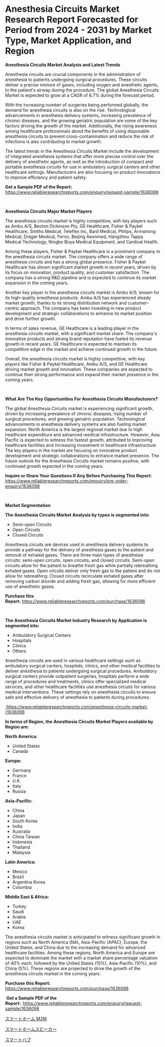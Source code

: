 <p><h1>Anesthesia Circuits Market Research Report Forecasted for Period from 2024 -  2031 by Market Type, Market Application, and Region</h1></p><p><strong>Anesthesia Circuits Market Analysis and Latest Trends</strong></p>
<p><p>Anesthesia circuits are crucial components in the administration of anesthesia to patients undergoing surgical procedures. These circuits deliver a precise mixture of gases, including oxygen and anesthetic agents, to the patient's airway during the procedure. The global Anesthesia Circuits Market is expected to grow at a CAGR of 6.7% during the forecast period. </p><p>With the increasing number of surgeries being performed globally, the demand for anesthesia circuits is also on the rise. Technological advancements in anesthesia delivery systems, increasing prevalence of chronic diseases, and the growing geriatric population are some of the key factors driving the growth of the market. Additionally, the rising awareness among healthcare professionals about the benefits of using disposable anesthesia circuits to prevent cross-contamination and reduce the risk of infections is also contributing to market growth.</p><p>The latest trends in the Anesthesia Circuits Market include the development of integrated anesthesia systems that offer more precise control over the delivery of anesthetic agents, as well as the introduction of compact and portable anesthesia circuits for use in ambulatory surgical centers and other healthcare settings. Manufacturers are also focusing on product innovations to improve efficiency and patient safety.</p></p>
<p><strong>Get a Sample PDF of the Report:&nbsp;</strong> <a href="https://www.reliableresearchreports.com/enquiry/request-sample/1636098">https://www.reliableresearchreports.com/enquiry/request-sample/1636098</a></p>
<p>&nbsp;</p>
<p><strong>Anesthesia Circuits Major Market Players</strong></p>
<p><p>The anesthesia circuits market is highly competitive, with key players such as Ambu A/S, Becton Dickinson Pty, GE Healthcare, Fisher & Paykel Healthcare, Smiths Medical, Teleflex Inc, Bard Medical, Philips, Armstrong Medical, Dräger Medical, Ferno, Beijing Aeonmed, Hangzhou Tappa Medical Technology, Ningbo Boya Medical Equipment, and Cardinal Health. </p><p>Among these players, Fisher & Paykel Healthcare is a prominent company in the anesthesia circuits market. The company offers a wide range of anesthesia circuits and has a strong global presence. Fisher & Paykel Healthcare has shown significant market growth in recent years, driven by its focus on innovation, product quality, and customer satisfaction. The company has a strong R&D pipeline and is expected to continue its market expansion in the coming years.</p><p>Another key player in the anesthesia circuits market is Ambu A/S, known for its high-quality anesthesia products. Ambu A/S has experienced steady market growth, thanks to its strong distribution network and customer-centric approach. The company has been investing in new product development and strategic collaborations to enhance its market position and drive further growth.</p><p>In terms of sales revenue, GE Healthcare is a leading player in the anesthesia circuits market, with a significant market share. The company's innovative products and strong brand reputation have fueled its revenue growth in recent years. GE Healthcare is expected to maintain its competitive edge in the market and achieve continued growth in the future.</p><p>Overall, the anesthesia circuits market is highly competitive, with key players like Fisher & Paykel Healthcare, Ambu A/S, and GE Healthcare driving market growth and innovation. These companies are expected to continue their strong performance and expand their market presence in the coming years.</p></p>
<p>&nbsp;</p>
<p><strong>What Are The Key Opportunities For Anesthesia Circuits Manufacturers?</strong></p>
<p><p>The global Anesthesia Circuits market is experiencing significant growth, driven by increasing prevalence of chronic diseases, rising number of surgical procedures, and growing geriatric population. Technological advancements in anesthesia delivery systems are also fueling market expansion. North America is the largest regional market due to high healthcare expenditure and advanced medical infrastructure. However, Asia Pacific is expected to witness the fastest growth, attributed to improving healthcare facilities and increasing investment in healthcare infrastructure. The key players in the market are focusing on innovative product development and strategic collaborations to enhance market presence. The future outlook for the Anesthesia Circuits market remains positive, with continued growth expected in the coming years.</p></p>
<p><strong>Inquire or Share Your Questions If Any Before Purchasing This Report:</strong> <a href="https://www.reliableresearchreports.com/enquiry/pre-order-enquiry/1636098">https://www.reliableresearchreports.com/enquiry/pre-order-enquiry/1636098</a></p>
<p>&nbsp;</p>
<p><strong>Market Segmentation</strong></p>
<p><strong>The Anesthesia Circuits Market Analysis by types is segmented into:</strong></p>
<p><ul><li>Semi-open Circuits</li><li>Open Circuits</li><li>Closed Circuits</li></ul></p>
<p><p>Anesthesia circuits are devices used in anesthesia delivery systems to provide a pathway for the delivery of anesthesia gases to the patient and removal of exhaled gases. There are three main types of anesthesia circuits: semi-open circuits, open circuits, and closed circuits. Semi-open circuits allow for the patient to breathe fresh gas while partially rebreathing exhaled gases. Open circuits deliver only fresh gas to the patient and do not allow for rebreathing. Closed circuits recirculate exhaled gases after removing carbon dioxide and adding fresh gas, allowing for more efficient use of anesthetic gases.</p></p>
<p><strong>Purchase this Report:&nbsp;</strong><a href="https://www.reliableresearchreports.com/purchase/1636098">https://www.reliableresearchreports.com/purchase/1636098</a></p>
<p>&nbsp;</p>
<p><strong>The Anesthesia Circuits Market Industry Research by Application is segmented into:</strong></p>
<p><ul><li>Ambulatory Surgical Centers</li><li>Hospitals</li><li>Clinics</li><li>Others</li></ul></p>
<p><p>Anesthesia circuits are used in various healthcare settings such as ambulatory surgical centers, hospitals, clinics, and other medical facilities to deliver anesthesia to patients undergoing surgical procedures. Ambulatory surgical centers provide outpatient surgeries, hospitals perform a wide range of procedures and treatments, clinics offer specialized medical services, and other healthcare facilities use anesthesia circuits for various medical interventions. These settings rely on anesthesia circuits to ensure safe and effective delivery of anesthesia to patients during procedures.</p></p>
<p><a href="https://www.reliableresearchreports.com/anesthesia-circuits-market-r1636098">&nbsp;https://www.reliableresearchreports.com/anesthesia-circuits-market-r1636098</a></p>
<p><strong>In terms of Region, the Anesthesia Circuits Market Players available by Region are:</strong></p>
<p>
    <p> <strong> North America: </strong>
        <ul>
            <li>United States</li>
            <li>Canada</li>
        </ul>
        </p> 
    <p> <strong> Europe: </strong>
        <ul>
            <li>Germany</li>
            <li>France</li>
            <li>U.K.</li>
            <li>Italy</li>
            <li>Russia</li>
        </ul>
        </p> 
    <p> <strong> Asia-Pacific: </strong>
        <ul>
            <li>China</li>
            <li>Japan</li>
            <li>South Korea</li>
            <li>India</li>
            <li>Australia</li>
            <li>China Taiwan</li>
            <li>Indonesia</li>
            <li>Thailand</li>
            <li>Malaysia</li>
        </ul>
        </p> 
    <p> <strong> Latin America: </strong>
        <ul>
            <li>Mexico</li>
            <li>Brazil</li>
            <li>Argentina Korea</li>
            <li>Colombia</li>
        </ul>
        </p> 
    <p> <strong> Middle East & Africa: </strong>
        <ul>
            <li>Turkey</li>
            <li>Saudi</li>
            <li>Arabia</li>
            <li>UAE</li>
            <li>Korea</li>
        </ul>
    </p>
    </p>
<p><p>The anesthesia circuits market is anticipated to witness significant growth in regions such as North America (NA), Asia-Pacific (APAC), Europe, the United States, and China due to the increasing demand for advanced healthcare facilities. Among these regions, North America and Europe are expected to dominate the market with a market share percentage valuation of 40% each, followed by the United States (15%), Asia-Pacific (10%), and China (5%). These regions are projected to drive the growth of the anesthesia circuits market in the coming years.</p></p>
<p><strong>Purchase this Report: </strong><a href="https://www.reliableresearchreports.com/purchase/1636098">https://www.reliableresearchreports.com/purchase/1636098</a></p>
<p>&nbsp;<strong>Get a Sample PDF of the Report:&nbsp;&nbsp;</strong><a href="https://www.reliableresearchreports.com/enquiry/request-sample/1636098">https://www.reliableresearchreports.com/enquiry/request-sample/1636098</a></p>
<p><strong></strong></p>
<p><p><a href="https://github.com/deonnorth8/Market-Research-Report-List-1/blob/main/484376348129.md">スマートホーム M2M</a></p><p><a href="https://github.com/jkjreqjscoxx7/Market-Research-Report-List-2/blob/main/531635848130.md">スマートホームスピーカー</a></p><p><a href="https://github.com/hilmi-2a/Market-Research-Report-List-1/blob/main/787865248131.md">スマートハブ</a></p></p>